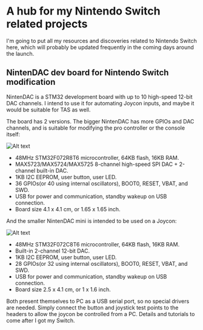 # A hub for my Nintendo Switch related projects

I'm going to put all my resources and discoveries related to Nintendo Switch here, which will probably be updated frequently in the coming days around the launch.

## NintenDAC dev board for Nintendo Switch modification

NintenDAC is a STM32 development board with up to 10 high-speed 12-bit DAC channels. I intend to use it for automating Joycon inputs, and maybe it would be suitable for TAS as well. 

The board has 2 versions. The bigger NintenDAC has more GPIOs and DAC channels, and is suitable for modifying the pro controller or the console itself:

![Alt text](http://i.imgur.com/ir8jZFO.jpg)

* 48MHz STM32F072R8T6 microcontroller, 64KB flash, 16KB RAM.
* MAX5723/MAX5724/MAX5725 8-channel high-speed SPI DAC + 2-channel built-in DAC.
* 1KB I2C EEPROM, user button, user LED.
* 36 GPIOs(or 40 using internal oscillators), BOOT0, RESET, VBAT, and SWD.
* USB for power and communication, standby wakeup on USB connection.
* Board size 4.1 x 4.1 cm, or 1.65 x 1.65 inch.

And the smaller NintenDAC mini is intended to be used on a Joycon:

![Alt text](http://i.imgur.com/sMGv5oS.jpg)

* 48MHz STM32F072C8T6 microcontroller, 64KB flash, 16KB RAM.
* Built-in 2-channel 12-bit DAC.
* 1KB I2C EEPROM, user button, user LED.
* 28 GPIOs(or 32 using internal oscillators), BOOT0, RESET, VBAT, and SWD.
* USB for power and communication, standby wakeup on USB connection.
* Board size 2.5 x 4.1 cm, or 1 x 1.6 inch.

Both present themselves to PC as a USB serial port, so no special drivers are needed. Simply connect the button and joystick test points to the headers to allow the joycon be controlled from a PC. Details and tutorials to come after I got my Switch.
